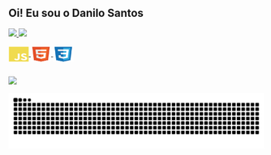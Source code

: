 ## Oi! Eu sou o Danilo Santos
<div>
  <a href="https://github.com/DaniloSreis">
  <img height="180em" src="https://github-readme-stats.vercel.app/api?username=DaniloSreis&show_icons=true&theme=tokyonight&include_all_commits=true&count_private=true"/>
  <img height="180em" src="https://github-readme-stats.vercel.app/api/top-langs/?username=DaniloSreis&layout=compact&langs_count=7&theme=tokyonight"/>
</div>
  <div style="display: inline_block"><br>
  <img align="center" alt="Danilo-Js" height="30" width="40" src="https://raw.githubusercontent.com/devicons/devicon/master/icons/javascript/javascript-plain.svg">
  <img align="center" alt="Dailo-HTML" height="30" width="40" src="https://raw.githubusercontent.com/devicons/devicon/master/icons/html5/html5-original.svg">
  <img align="center" alt="Daniilo-CSS" height="30" width="40" src="https://raw.githubusercontent.com/devicons/devicon/master/icons/css3/css3-original.svg">
</div>
  
  ##
  
  <div>
  <a href="https://www.linkedin.com/in/danilo-santos-a78885217/" target="_blank"><img src="https://img.shields.io/badge/-LinkedIn-%230077B5?style=for-the-badge&logo=linkedin&logoColor=white" target="_blank"></a>
  </div>
  
![Snake animation](https://github.com/DaniloSreis/DaniloSreis/blob/output/github-contribution-grid-snake.svg)
